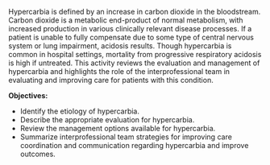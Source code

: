 Hypercarbia is defined by an increase in carbon dioxide in the bloodstream. Carbon dioxide is a metabolic end-product of normal metabolism, with increased production in various clinically relevant disease processes. If a patient is unable to fully compensate due to some type of central nervous system or lung impairment, acidosis results. Though hypercarbia is common in hospital settings, mortality from progressive respiratory acidosis is high if untreated. This activity reviews the evaluation and management of hypercarbia and highlights the role of the interprofessional team in evaluating and improving care for patients with this condition.

**Objectives:**
- Identify the etiology of hypercarbia.
- Describe the appropriate evaluation for hypercarbia.
- Review the management options available for hypercarbia.
- Summarize interprofessional team strategies for improving care coordination and communication regarding hypercarbia and improve outcomes.